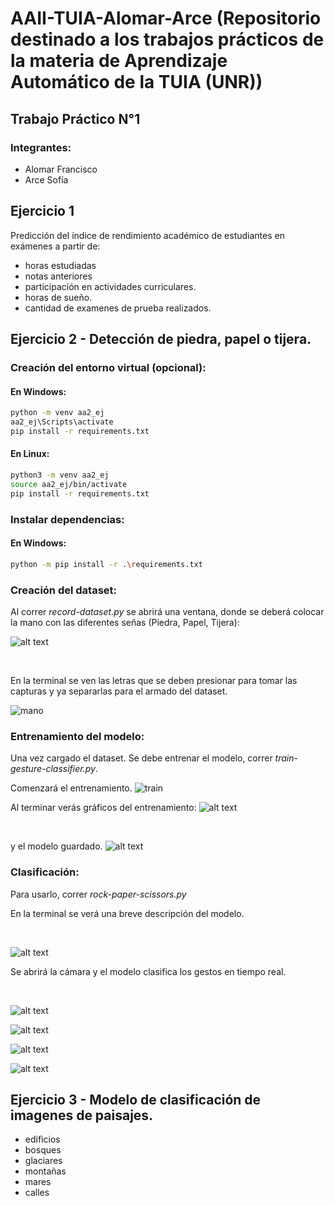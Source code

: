 # AAII-TUIA-Alomar-Arce (Repositorio destinado a los trabajos prácticos de la materia de Aprendizaje Automático de la TUIA (UNR))
## Trabajo Práctico N°1

### Integrantes:
- Alomar Francisco
- Arce Sofía

## Ejercicio 1

Predicción del índice de rendimiento académico de estudiantes en exámenes a partir de:
- horas estudiadas
- notas anteriores
- participación en actividades curriculares.
- horas de sueño.
- cantidad de examenes de prueba realizados. 

## Ejercicio 2 - Detección de piedra, papel o tijera. 

### Creación del entorno virtual (opcional):

#### En Windows:
``` bash
python -m venv aa2_ej
aa2_ej\Scripts\activate 
pip install -r requirements.txt
```

#### En Linux: 
``` bash
python3 -m venv aa2_ej
source aa2_ej/bin/activate
pip install -r requirements.txt
```
### Instalar dependencias:

#### En Windows:
``` bash
python -m pip install -r .\requirements.txt 
```

### Creación del dataset:
Al correr *record-dataset.py* se abrirá una ventana, donde se deberá colocar la mano con las diferentes señas (Piedra, Papel, Tijera):
<br>

![alt text](image.png)

<br>

En la terminal se ven las letras que se deben presionar para tomar las capturas y ya separarlas para el armado del dataset.
<br>

![mano](media/image-1.png)


### Entrenamiento del modelo:

Una vez cargado el dataset. Se debe entrenar el modelo, correr *train-gesture-classifier.py*.

Comenzará el entrenamiento.
![train](media/image-2.png)
<br>

Al terminar verás gráficos del entrenamiento: 
![alt text](media/image-3.png)

<br>

y el modelo guardado.
![alt text](media/image-4.png)


### Clasificación:

Para usarlo, correr *rock-paper-scissors.py*

En la terminal se verá una breve descripción del modelo.

<br>

![alt text](media/image-9.png)

Se abrirá la cámara y el modelo clasifica los gestos en tiempo real. 

<br>

![alt text](media/image-5.png)

![alt text](media/image-6.png)

![alt text](media/image-7.png)

![alt text](media/image-8.png)


## Ejercicio 3 - Modelo de clasificación de imagenes de paisajes. 
- edificios
- bosques
- glaciares
- montañas
- mares 
- calles



